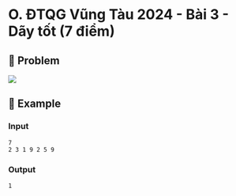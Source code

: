 # O. ĐTQG Vũng Tàu 2024 - Bài 3 - Dãy tốt (7 điểm)

## 📖 Problem

![](https://espresso.codeforces.com/1d9373a59a45f9831633d4b44992c2d463507b58.png)


## 🧠 Example

### Input

```text
7
2 3 1 9 2 5 9
```

### Output

```text
1
```


